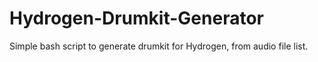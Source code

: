 Hydrogen-Drumkit-Generator
==========================

Simple bash script to generate drumkit for Hydrogen, from audio file list.
